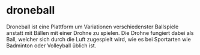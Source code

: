 # droneball
Droneball ist eine Plattform um Variationen verschiedenster Ballspiele anstatt mit Bällen mit einer Drohne zu spielen. Die Drohne fungiert dabei als Ball, welcher sich durch die Luft zugespielt wird, wie es bei Sportarten wie Badminton oder Volleyball üblich ist.
